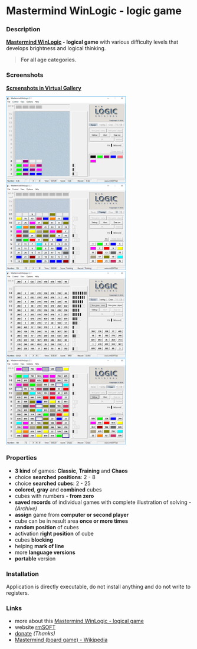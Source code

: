 Mastermind WinLogic - logic game
================================

### Description

**[Mastermind WinLogic][1] - logical game** with various difficulty levels that develops brightness and logical thinking.

> **For all age categories.**


### Screenshots

**[Screenshots in Virtual Gallery][4]**

<img src="https://raw.githubusercontent.com/mesaros/mastermind-logic-game-winlogic/master/screenshots/mastermind-logic-game-winlogic-01.png" width="324px" />

<img src="https://raw.githubusercontent.com/mesaros/mastermind-logic-game-winlogic/master/screenshots/mastermind-logic-game-winlogic-02.png" width="324px" />

<img src="https://raw.githubusercontent.com/mesaros/mastermind-logic-game-winlogic/master/screenshots/mastermind-logic-game-winlogic-03.png" width="324px" />

<img src="https://raw.githubusercontent.com/mesaros/mastermind-logic-game-winlogic/master/screenshots/mastermind-logic-game-winlogic-04.png" width="324px" />


### Properties

- **3 kind** of games: **Classic**, **Training** and **Chaos**
- choice **searched positions**: 2 - 8
- choice **searched cubes**: 2 - 25
- **colored**, **gray** and **combined** cubes
- cubes with numbers - **from zero**
- **saved records** of individual games with complete illustration of solving - *(Archive)*
- **assign** game from **computer or second player**
- cube can be in result area **once or more times**
- **random position** of cubes
- activation **right position** of cube
- cubes **blocking**
- helping **mark of line**
- more **language versions**
- **portable** version


### Installation

Application is directly executable, do not install anything and do not write to registers.


### Links

- more about this [Mastermind WinLogic - logical game][1]
- website [rmSOFT][2]
- [donate][3] *(Thanks)*
- [Mastermind (board game) - Wikipedia][5]


[1]: http://www.rmsoft.sk/en/portfolio/programming-work/applications/mastermind-logic-game-winlogic
[2]: http://www.rmsoft.sk
[3]: https://www.paypal.com/cgi-bin/webscr?cmd=_s-xclick&hosted_button_id=BB4D8Y28YZDH6 "Thanks for support"
[4]: http://www.rmsoft.sk/virtual-gallery/start/index.php?key-vg=krmp&img-last=19&f-way=/mesaros/mastermind-logic-game-winlogic/master/vg/&f-mask=mastermind-winlogic-f&f-mask-ext=png&f-frame=2&i-mask=mastermind-winlogic-i&t-file=mastermind-winlogic.js&logo-subtitle-en=/m08/Mastermind%20WinLogic%20-%20logical%20game&photoindex=1&design=03&logo=1&startscreen=1011101&langua=en
[5]: http://en.wikipedia.org/wiki/Mastermind_(board_game)
